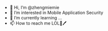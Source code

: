 - 👋 Hi, I’m @zhengmiemie
- 👀 I’m interested in Mobile Application Security
- 🌱 I’m currently learning ...
- 📫 How to reach me  LOL🐖🖊
<!---
zhengmiemie/zhengmiemie is a ✨ special ✨ repository because its `README.md` (this file) appears on your GitHub profile.
You can click the Preview link to take a look at your changes.
--->
